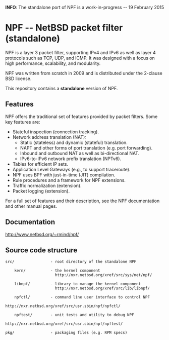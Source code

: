 **INFO**: The standalone port of NPF is a work-in-progress -- 19 February 2015

# NPF -- NetBSD packet filter (standalone)

NPF is a layer 3 packet filter, supporting IPv4 and IPv6 as well as layer
4 protocols such as TCP, UDP, and ICMP.  It was designed with a focus on
high performance, scalability, and modularity.

NPF was written from scratch in 2009 and is distributed under the
2-clause BSD license.

This repository contains a **standalone** version of NPF.

## Features

NPF offers the traditional set of features provided by packet filters.
Some key features are:
- Stateful inspection (connection tracking).
- Network address translation (NAT):
  - Static (stateless) and dynamic (stateful) translation.
  - NAPT and other forms of port translation (e.g. port forwarding).
  - Inbound and outbound NAT as well as bi-directional NAT.
  - IPv6-to-IPv6 network prefix translation (NPTv6).
- Tables for efficient IP sets.
- Application Level Gateways (e.g., to support traceroute).
- NPF uses BPF with just-in-time (JIT) compilation.
- Rule procedures and a framework for NPF extensions.
- Traffic normalization (extension).
- Packet logging (extension).

For a full set of features and their description, see the NPF documentation
and other manual pages.

## Documentation

http://www.netbsd.org/~rmind/npf/

## Source code structure

    src/                - root directory of the standalone NPF

        kern/           - the kernel component
                          http://nxr.netbsd.org/xref/src/sys/net/npf/

        libnpf/         - library to manage the kernel component
                          http://nxr.netbsd.org/xref/src/lib/libnpf/

        npfctl/         - command line user interface to control NPF
                          http://nxr.netbsd.org/xref/src/usr.sbin/npf/npfctl/

        npftest/        - unit tests and utility to debug NPF
                          http://nxr.netbsd.org/xref/src/usr.sbin/npf/npftest/

    pkg/                - packaging files (e.g. RPM specs)
